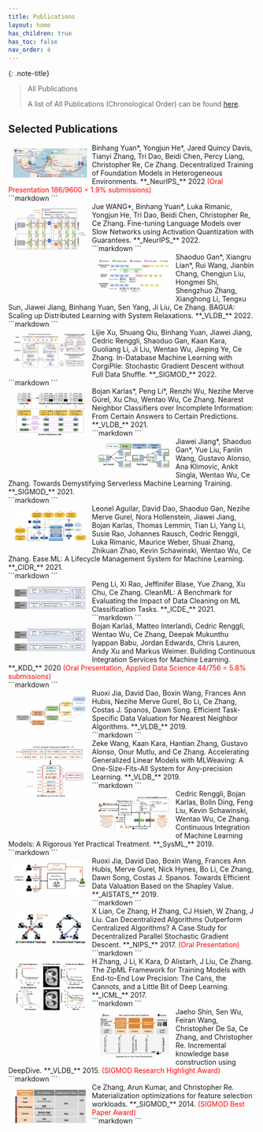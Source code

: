 ```yaml
---
title: Publications
layout: home
has_children: true
has_toc: false
nav_order: 4
---
```


{: .note-title}
>All Publications
>
> A list of All Publications (Chronological Order) can be found [here](./allpublications.html).


## Selected Publications

<div class="code-example" markdown="1">
<img align="left" width="150px" src="../assets/imgs/decentralize.png" style="margin:10px 10px"/>
Binhang Yuan*, Yongjun He*, Jared Quincy Davis, Tianyi Zhang, Tri Dao, Beidi Chen, Percy Liang, Christopher Re, Ce Zhang. Decentralized Training of Foundation Models in Heterogeneous Environments.  **_NeurIPS_** 2022 <span style="color:red">(Oral Presentation 186/9600 = 1.9% submissions)</span>
</div>
```markdown
```

<div class="code-example" markdown="1">
<img align="left" width="150px" src="../assets/imgs/activation_compression.png" style="margin:10px 10px"/>
Jue WANG*, Binhang Yuan*, Luka Rimanic, Yongjun He, Tri Dao, Beidi Chen, Christopher Re, Ce Zhang.
Fine-tuning Language Models over Slow Networks using Activation Quantization with Guarantees. **_NeurIPS_** 2022.
</div>
```markdown
```

<div class="code-example" markdown="1">
<img align="left" width="150px" src="../assets/imgs/bagua.png" style="margin:10px 10px"/>
Shaoduo Gan*, Xiangru Lian*, Rui Wang, Jianbin Chang, Chengjun Liu, Hongmei Shi, Shengzhuo Zhang, Xianghong Li, Tengxu Sun, Jiawei Jiang, Binhang Yuan, Sen Yang, Ji Liu, Ce Zhang. BAGUA: Scaling up Distributed Learning with System Relaxations. **_VLDB_** 2022.
</div>
```markdown
```

<div class="code-example" markdown="1">
<img align="left" width="150px" src="../assets/imgs/corgipile.png" style="margin:10px 10px"/>
Lijie Xu, Shuang Qiu, Binhang Yuan, Jiawei Jiang, Cedric Renggli, Shaoduo Gan, Kaan Kara, Guoliang Li, Ji Liu, Wentao Wu, Jieping Ye, Ce Zhang. In-Database Machine Learning with CorgiPile: Stochastic Gradient Descent without Full Data Shuffle. **_SIGMOD_** 2022.
</div>
```markdown
```

<div class="code-example" markdown="1">
<img align="left" width="150px" src="../assets/imgs/cpclean.png" style="margin:10px 10px"/>
Bojan Karlas*, Peng Li*, Renzhi Wu, Nezihe Merve Gürel, Xu Chu, Wentao Wu, Ce Zhang. Nearest Neighbor Classifiers over Incomplete Information: From Certain Answers to Certain Predictions. **_VLDB_** 2021.
</div>
```markdown
```

<div class="code-example" markdown="1">
<img align="left" width="150px" src="../assets/imgs/serverless.png" style="margin:10px 10px"/>Jiawei Jiang*, Shaoduo Gan*, Yue Liu, Fanlin Wang, Gustavo Alonso, Ana Klimovic, Ankit Singla, Wentao Wu, Ce Zhang. Towards Demystifying Serverless Machine Learning Training.  **_SIGMOD_** 2021.
</div>
```markdown
```

<div class="code-example" markdown="1">
<img align="left" width="150px" src="../assets/imgs/easeml.png" style="margin:10px 10px"/>Leonel Aguilar, David Dao, Shaoduo Gan, Nezihe Merve Gurel, Nora Hollenstein, Jiawei Jiang, Bojan Karlas, Thomas Lemmin, Tian Li, Yang Li, Susie Rao, Johannes Rausch, Cedric Renggli, Luka Rimanic, Maurice Weber, Shuai Zhang, Zhikuan Zhao, Kevin Schawinski, Wentao Wu, Ce Zhang. Ease.ML: A Lifecycle Management System for Machine Learning.  **_CIDR_** 2021.
</div>
```markdown
```

<div class="code-example" markdown="1">
<img align="left" width="150px" src="../assets/imgs/cleanml.png" style="margin:10px 10px"/>Peng Li, Xi Rao, Jeffinifer Blase, Yue Zhang, Xu Chu, Ce Zhang. CleanML: A Benchmark for Evaluating the Impact of Data Cleaning on ML Classification Tasks.  **_ICDE_** 2021.
</div>
```markdown
```


<div class="code-example" markdown="1">
<img align="left" width="150px" src="../assets/imgs/cleanml.png" style="margin:10px 10px"/>Bojan Karlaš, Matteo Interlandi, Cedric Renggli, Wentao Wu, Ce Zhang, Deepak Mukunthu Iyappan Babu, Jordan Edwards, Chris Lauren, Andy Xu and Markus Weimer. Building Continuous Integration Services for Machine Learning.  **_KDD_** 2020 <span style="color:red">(Oral Presentation, Applied Data Science 44/756 = 5.8% submissions)</span>
</div>
```markdown
```


<div class="code-example" markdown="1">
<img align="left" width="150px" src="../assets/imgs/knnshapley.png" style="margin:10px 10px"/>Ruoxi Jia, David Dao, Boxin Wang, Frances Ann Hubis, Nezihe Merve Gurel, Bo Li, Ce Zhang, Costas J. Spanos, Dawn Song. Efficient Task-Specific Data Valuation for Nearest Neighbor Algorithms. **_VLDB_** 2019.
</div>
```markdown
```

<div class="code-example" markdown="1">
<img align="left" width="150px" src="../assets/imgs/mlweaving.png" style="margin:10px 10px"/>Zeke Wang, Kaan Kara, Hantian Zhang, Gustavo Alonso, Onur Mutlu, and Ce Zhang. Accelerating Generalized Linear Models with MLWeaving: A One-Size-Fits-All System for Any-precision Learning. **_VLDB_** 2019.
</div>
```markdown
```

<div class="code-example" markdown="1">
<img align="left" width="150px" src="../assets/imgs/ci.png" style="margin:10px 10px"/>Cedric Renggli, Bojan Karlas, Bolin Ding, Feng Liu, Kevin Schawinski, Wentao Wu, Ce Zhang. Continuous Integration of Machine Learning Models: A Rigorous Yet Practical Treatment. **_SysML_** 2019.
</div>
```markdown
```

<div class="code-example" markdown="1">
<img align="left" width="150px" src="../assets/imgs/datavalue.png" style="margin:10px 10px"/>Ruoxi Jia, David Dao, Boxin Wang, Frances Ann Hubis, Merve Gurel, Nick Hynes, Bo Li, Ce Zhang, Dawn Song, Costas J. Spanos. Towards Efficient Data Valuation Based on the Shapley Value. **_AISTATS_** 2019.
</div>
```markdown
```

<div class="code-example" markdown="1">
<img align="left" width="150px" src="../assets/imgs/decent.png" style="margin:10px 10px"/>X Lian, Ce Zhang, H Zhang, CJ Hsieh, W Zhang, J Liu. Can Decentralized Algorithms Outperform Centralized Algorithms? A Case Study for Decentralized Parallel Stochastic Gradient Descent. **_NIPS_** 2017. <span style="color:red">(Oral Presentation)</span>
</div>
```markdown
```

<div class="code-example" markdown="1">
<img align="left" width="150px" src="../assets/imgs/zipml.png" style="margin:10px 10px"/>H Zhang, J Li, K Kara, D Alistarh, J Liu, Ce Zhang. The ZipML Framework for Training Models with End-to-End Low Precision: The Cans, the Cannots, and a Little Bit of Deep Learning. **_ICML_** 2017.
</div>
```markdown
```

<div class="code-example" markdown="1">
<img align="left" width="150px" src="../assets/imgs/deepdive.png" style="margin:10px 10px"/>Jaeho Shin, Sen Wu, Feiran Wang, Christopher De Sa, Ce Zhang, and Christopher Re. Incremental knowledge base construction using DeepDive. **_VLDB_** 2015. <span style="color:red">(SIGMOD Research Highlight Award)</span>
</div>
```markdown
```

<div class="code-example" markdown="1">
<img align="left" width="150px" src="../assets/imgs/featuresel.png" style="margin:10px 10px"/>Ce Zhang, Arun Kumar, and Christopher Re. Materialization optimizations for feature selection workloads. **_SIGMOD_** 2014. <span style="color:red">(SIGMOD Best Paper Award)</span>
</div>
```markdown
```








